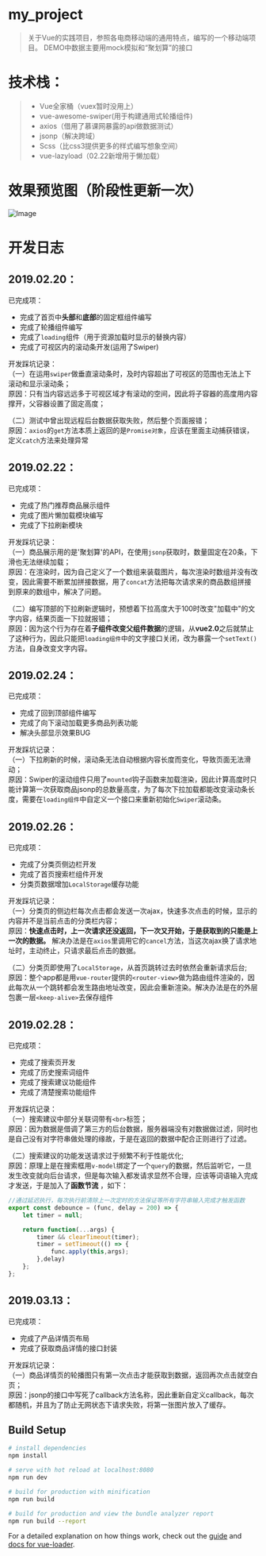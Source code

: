 # my_project

> 关于Vue的实践项目，参照各电商移动端的通用特点，编写的一个移动端项目。
> DEMO中数据主要用mock模拟和“聚划算”的接口

# 技术栈：
> - Vue全家桶（vuex暂时没用上） 
> - vue-awesome-swiper(用于构建通用式轮播组件) 
> - axios（借用了慕课网暴露的api做数据测试）
> - jsonp（解决跨域）
> - Scss（比css3提供更多的样式编写想象空间）
> - vue-lazyload（02.22新增用于懒加载）

# 效果预览图（阶段性更新一次）
![Image](https://github.com/ChrisLee0211/Vue-Project/blob/master/example01.gif)

# 开发日志
## 2019.02.20：
已完成项：
- 完成了首页中**头部**和**底部**的固定框组件编写
- 完成了轮播组件编写
- 完成了`loading`组件（用于资源加载时显示的替换内容）
- 完成了可视区内的滚动条开发(运用了Swiper)

开发踩坑记录：  
（一）在运用`swiper`做垂直滚动条时，及时内容超出了可视区的范围也无法上下滚动和显示滚动条；  
原因：只有当内容远远多于可视区域才有滚动的空间，因此将子容器的高度用内容撑开，父容器设置了固定高度；

（二）测试中曾出现远程后台数据获取失败，然后整个页面报错；  
原因：`axios`的`get`方法本质上返回的是`Promise对象`，应该在里面主动捕获错误，定义`catch`方法来处理异常

## 2019.02.22：
已完成项：
- 完成了热门推荐商品展示组件
- 完成了图片懒加载模块编写
- 完成了下拉刷新模块

开发踩坑记录：  
（一）商品展示用的是'聚划算'的API，在使用`jsonp`获取时，数量固定在20条，下滑也无法继续加载；  
原因：在渲染时，因为自己定义了一个数组来装载图片，每次渲染时数组并没有改变，因此需要不断累加拼接数据，用了`concat`方法把每次请求来的商品数组拼接到原来的数组中，解决了问题。  

（二）编写顶部的下拉刷新逻辑时，预想着下拉高度大于100时改变"加载中"的文字内容，结果页面一下拉就报错；  
原因：因为这个行为存在着**子组件改变父组件数据**的逻辑，从**vue2.0**之后就禁止了这种行为，因此只能把`loading组件`中的文字接口关闭，改为暴露一个`setText()`方法，自身改变文字内容。

## 2019.02.24：
已完成项：
- 完成了回到顶部组件编写
- 完成了向下滚动加载更多商品列表功能
- 解决头部显示效果BUG

开发踩坑记录：  
（一）下拉刷新的时候，滚动条无法自动根据内容长度而变化，导致页面无法滑动；  
原因：Swiper的滚动组件只用了`mounted`钩子函数来加载渲染，因此计算高度时只能计算第一次获取商品jsonp的总数量高度，为了每次下拉加载都能改变滚动条长度，需要在`loading组件`中自定义一个接口来重新初始化`Swiper`滚动条。  

## 2019.02.26：
已完成项：
- 完成了分类页侧边栏开发
- 完成了首页搜索栏组件开发
- 分类页数据增加`LocalStorage`缓存功能

开发踩坑记录：  
（一）分类页的侧边栏每次点击都会发送一次ajax，快速多次点击的时候，显示的内容并不是当前点击的分类栏内容；  
原因：**快速点击时，上一次请求还没返回，下一次又开始，于是获取到的只能是上一次的数据。** 解决办法是在`axios`里调用它的`cancel`方法，当这次ajax换了请求地址时，主动终止，只请求最后点击的数据。  

（二）分类页即使用了`LocalStorage`，从首页跳转过去时依然会重新请求后台;  
原因：整个app都是用`vue-router`提供的`<router-view>`做为路由组件渲染的，因此每次从一个跳转都会发生路由地址改变，因此会重新渲染。解决办法是在<router-view>的外层包裹一层`<keep-alive>`去保存组件

## 2019.02.28：
已完成项：
- 完成了搜索页开发
- 完成了历史搜索词组件
- 完成了搜索建议功能组件
- 完成了清楚搜索功能组件

开发踩坑记录：  
（一）搜索建议中部分关联词带有`<br>`标签；  
原因：因为数据是借调了第三方的后台数据，服务器端没有对数据做过滤，同时也是自己没有对字符串做处理的缘故，于是在返回的数据中配合正则进行了过滤。  

（二）搜索建议的功能发送请求过于频繁不利于性能优化;  
原因：原理上是在搜索框用`v-model`绑定了一个`query`的数据，然后监听它，一旦发生改变就向后台请求，但是每次输入都发请求显然不合理，应该等词语输入完成才发送，于是加入了**函数节流** ，如下：

```javascript
//通过延迟执行，每次执行前清除上一次定时的方法保证等所有字符串输入完成才触发函数
export const debounce = (func, delay = 200) => {
    let timer = null;

    return function(...args) {
        timer && clearTimeout(timer);
        timer = setTimeout(() => {
            func.apply(this,args);
        },delay)
    };
};

```

## 2019.03.13：
已完成项：
- 完成了产品详情页布局
- 完成了获取商品详情的接口封装

开发踩坑记录：  
（一）商品详情页的轮播图只有第一次点击才能获取到数据，返回再次点击就空白页；  
原因：jsonp的接口中写死了callback方法名称，因此重新自定义callback，每次都随机，并且为了防止无网状态下请求失败，将第一张图片放入了缓存。  


## Build Setup

``` bash
# install dependencies
npm install

# serve with hot reload at localhost:8080
npm run dev

# build for production with minification
npm run build

# build for production and view the bundle analyzer report
npm run build --report
```

For a detailed explanation on how things work, check out the [guide](http://vuejs-templates.github.io/webpack/) and [docs for vue-loader](http://vuejs.github.io/vue-loader).
